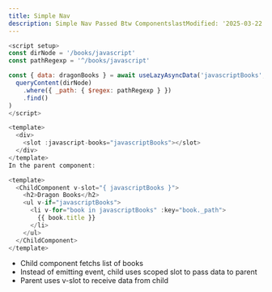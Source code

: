 ```yaml
---
title: Simple Nav
description: Simple Nav Passed Btw ComponentslastModified: '2025-03-22'
---
```


```js
<script setup>
const dirNode = '/books/javascript'
const pathRegexp = '^/books/javascript'

const { data: dragonBooks } = await useLazyAsyncData('javascriptBooks', () =>
  queryContent(dirNode)
    .where({ _path: { $regex: pathRegexp } })
    .find()
)
</script>

<template>
  <div>
    <slot :javascript-books="javascriptBooks"></slot>
  </div>
</template>
In the parent component:

<template>
  <ChildComponent v-slot="{ javascriptBooks }">
    <h2>Dragon Books</h2>
    <ul v-if="javascriptBooks">
      <li v-for="book in javascriptBooks" :key="book._path">
        {{ book.title }}
      </li>
    </ul>
  </ChildComponent>
</template>
```

- Child component fetchs list of books
- Instead of emitting event, child uses scoped slot to pass data to parent
- Parent uses v-slot to receive data from child
